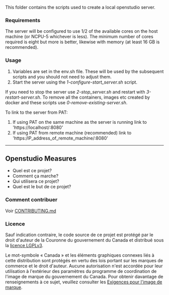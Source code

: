 This folder contains the scripts used to create a local openstudio server.

### Requirements
The server will be configured to use 1/2 of the available cores on the host machine (or NCPU-5 whichever is less). The minimum number of 
cores required is eight but more is better, likewise with memory (at least 16 GB is recommended). 

### Usage
1) Variables are set in the env.sh file. These will be used by the subsequent scripts and you should not need to adjust them. 
2) Start the server using the *1-configure-start_server.sh* script.

If you need to stop the server use *2-stop_server.sh* and restart with *3-restart-server.sh*. To remove all the containers, images etc created 
by docker and these scripts use *0-remove-existing-server.sh*.

To link to the server from PAT:
1) If using PAT on the same machine as the server is running link to 'https://localhost/:8080'
2) If using PAT from remote machine (recommended) link to 'https:/IP_address_of_remote_machine/:8080'


______________________

## Openstudio Measures

- Quel est ce projet?
- Comment ça marche?
- Qui utilisera ce projet?
- Quel est le but de ce projet?

### Comment contribuer

Voir [CONTRIBUTING.md](CONTRIBUTING.md)

### Licence

Sauf indication contraire, le code source de ce projet est protégé par le droit d'auteur de 
la Couronne du gouvernement du Canada et distribué sous la [licence LGPLv3](LICENSE).

Le mot-symbole « Canada » et les éléments graphiques connexes liés à cette distribution sont 
protégés en vertu des lois portant sur les marques de commerce et le droit d'auteur. Aucune 
autorisation n'est accordée pour leur utilisation à l'extérieur des paramètres du programme 
de coordination de l'image de marque du gouvernement du Canada. Pour obtenir davantage de 
renseignements à ce sujet, veuillez consulter 
les [Exigences pour l'image de marque](https://www.canada.ca/fr/secretariat-conseil-tresor/sujets/communications-gouvernementales/exigences-image-marque.html).
